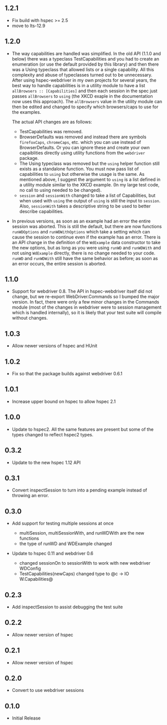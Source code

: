 ## 1.2.1

* Fix build with hspec >= 2.5
* move to lts-12.9

## 1.2.0

*   The way capabilities are handled was simplified.  In the old API (1.1.0 and below) there was a typeclass TestCapabilities
    and you had to create an enumeration (or use the default provided by this library) and then there was a Using typeclass that
    allowed lists or a single capability.  All this complexity and abuse of typeclasses turned out to be unnecessary.  After 
    using hspec-webdriver in my own projects for several years, the best way to handle capabilities is in a utility module to have
    a list `allBrowsers :: [Capabilities]` and then each session in the spec just passes `allBrowsers` to `using` (the XKCD exaple
    in the documentation now uses this approach).  The `allBrowsers` value in the utility module can then be edited and changed to
    specify which browsers/caps to use for the examples.

    The actual API changes are as follows:

    * TestCapabilities was removed.
    * BrowserDefaults was removed and instead there are symbols `firefoxCaps`, `chromeCaps`, etc. which you can
      use instead of BrowserDefaults.  Or you can ignore these and create your own capaiblities directly using
      utility functions from the `webdriver` package.
    * The Using typeclass was removed but the `using` helper function still exists as a standalone function.
      You must now pass list of capabilities to `using` but otherwise the usage is the same.  As mentioned above,
      I suggest the argument to `using` is a list defined in a utility module similar to the XKCD example.
      (In my large test code, no call to using needed to be changed).
    * `session` and `sessionWith` changed to take a list of Capabilities, but when used with `using` the output of `using`
      is still the input to `session`.  Also, `sessionWith` takes a descriptive string to be used to better describe
      capabilities.

* In previous versions, as soon as an example had an error the entire session was aborted.  This is still the default,
  but there are now functions `runWDOptions` and `runWDWithOptions` which take a setting which can cause the session to continue
  even if the example has an error.  There is an API change in the definition of the `WdExample` data constructor to take the
  new options, but as long as you were using `runWD` and `runWDWith` and not using `WdExample` directly, there is no change
  needed to your code.  `runWD` and `runWDWith` still have the same behavior as before; as soon as an error occurs, the entire
  session is aborted.

## 1.1.0

* Support for webdriver 0.8.  The API in hspec-webdriver itself did not change, but we re-export WebDriver.Commands so I bumped the
  major version. In fact, there were only a few minor changes in the Commands module (most of the changes in webdriver
  were to session management which is handled internally), so it is likely that your test suite will compile without changes.

## 1.0.3

* Allow newer versions of hspec and HUnit

## 1.0.2

* Fix so that the package builds against webdriver 0.6.1

## 1.0.1

* Increase upper bound on hspec to allow hspec 2.1

## 1.0.0

* Update to hspec2.  All the same features are present but some of the types changed
  to reflect hspec2 types.

## 0.3.2

* Update to the new hspec 1.12 API

## 0.3.1

* Convert inspectSession to turn into a pending example instead of throwing an error.

## 0.3.0

* Add support for testing multiple sessions at once
    * multiSession, multiSessionWith, and runWDWith are the new functions
    * the type of runWD and WDExample changed

* Update to hspec 0.11 and webdriver 0.6
    * changed sessionOn to sessionWith to work with new webdriver WDConfig
    * TestCapabilities(newCaps) changed type to @c -> IO W.Capabilities@

## 0.2.3

* Add inspectSession to assist debugging the test suite

## 0.2.2

* Allow newer version of hspec

## 0.2.1

* Allow newer version of hspec

## 0.2.0

* Convert to use webdriver sessions

## 0.1.0

* Initial Release
